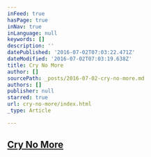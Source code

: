 ```yaml
---
inFeed: true
hasPage: true
inNav: true
inLanguage: null
keywords: []
description: ''
datePublished: '2016-07-02T07:03:22.471Z'
dateModified: '2016-07-02T07:03:19.638Z'
title: Cry No More
author: []
sourcePath: _posts/2016-07-02-cry-no-more.md
authors: []
publisher: null
starred: true
url: cry-no-more/index.html
_type: Article

---
```

## [Cry No More][0]

[0]: https://www.reverbnation.com/steadfast/song/24398640-cry-no-more